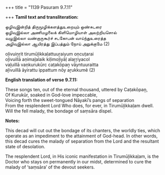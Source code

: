 +++
title = "1139 Pasuram 9.7.11"

+++
**Tamil text and transliteration:**

ஒழிவுஇன்றித் திருமூழிக்களத்துஉறையும் ஒண்சுடரை  
ஒழிவுஇல்லா அணிமழலைக் கிளிமொழியாள் அலற்றியசொல்  
வழுஇல்லா வண்குருகூர்ச் சடகோபன் வாய்ந்துஉரைத்த  
அழிவுஇல்லா ஆயிரத்து இப்பத்தும் நோய் அறுக்குமே (2)

oḻivuiṉṟit tirumūḻikkaḷattuuṟaiyum oṇcuṭarai  
oḻivuillā aṇimaḻalaik kiḷimoḻiyāḷ alaṟṟiyacol  
vaḻuillā vaṇkurukūrc caṭakōpaṉ vāyntuuraitta  
aḻivuillā āyirattu ippattum nōy aṟukkumē (2)

**English translation of verse 9.7.11:**

These songs ten, out of the eternal thousand, uttered by Caṭakōpaṉ,  
Of Kurukūr, soaked in God-love impeccable,  
Voicing forth the sweet-tongued Nāyakī’s pangs of separation  
From the resplendent Lord Who does, for ever, in Tirumūḻikkaḷam dwell.  
Will the fell malady, the bondage of saṃsāra dispel.

**Notes:**

This decad will cut out the bondage of its chanters, the worldly ties, which operate as an impediment to the attainment of God-head. In other words, this decad cures the malady of separation from the Lord and the resultant state of desolation.

The resplendent Lord, in His iconic manifestation in Tirumūḻikkaḷam, is the Doctor who stays on permanently in our midst, determined to cure the malady of ‘saṃsāra’ of the devout seekers.



